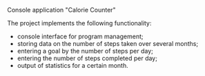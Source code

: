 Console application "Calorie Counter"

The project implements the following functionality:
- console interface for program management;
- storing data on the number of steps taken over several months;
- entering a goal by the number of steps per day;
- entering the number of steps completed per day;
- output of statistics for a certain month.